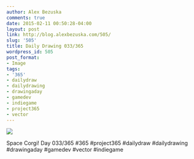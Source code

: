 ```yaml
---
author: Alex Bezuska
comments: true
date: 2015-02-11 00:50:28-04:00
layout: post
link: http://blog.alexbezuska.com/505/
slug: '505'
title: Daily Drawing 033/365
wordpress_id: 505
post_format:
- Image
tags:
- '365'
- dailydraw
- dailydrawing
- drawingaday
- gamedev
- indiegame
- project365
- vector
---
```


![](/images/2015/02/tumblr_njl105vtLP1u11b0ro1_1280.jpg)

Space Corgi! Day 033/365 #365 #project365 #dailydraw #dailydrawing #drawingaday #gamedev #vector #indiegame

